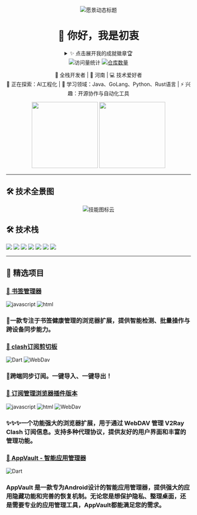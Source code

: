 <!-- 愿景驱动的动态标题（支持多段落动画） -->
<div align="center">
  <img src="https://readme-typing-svg.demolab.com?font=Fira+Code&weight=600&size=28&duration=3800&pause=800&color=7F3FBF&width=780&height=80&lines=%F0%9F%92%A1+Empowering+the+Future+with+Intelligent+Systems;%F0%9F%93%9A+Building+Scalable+AI+Infrastructure+for+Everyone;%F0%9F%9A%80+Pioneering+in+Cloud-Native+Machine+Learning;%E2%9C%A8+From+Code+to+Impact++%E2%80%94++Where+Algorithms+Meet+Reality;%F0%9F%8E%89+Open+Source++%7C++Community++%7C++Excellence++%7C++Innovation" alt="愿景动态标题"/>
<h1>👋 你好，我是初衷</h1>

<!-- 完整版动态愿景（含多行动画效果） -->
<details>
<summary>✨ 点击展开我的成就徽章🏆 </summary>
  <img src="https://github-profile-trophy.vercel.app/?username=ccxyChuzhong&theme=onedark&row=1&column=8&margin-w=15&margin-h=15" alt="成就徽章"/> 
</details>
<img src="https://komarev.com/ghpvc/?username=ccxyChuzhong&label=Profile+Views&color=blueviolet&style=flat" alt="访问量统计" /> 
<a href="https://github.com/ccxyChuzhong?tab=repositories"><img src="https://badges.strrl.dev/repos/ccxyChuzhong?color=007ec6&style=flat" alt="仓库数量"/></a>
<p>
  🚀 全栈开发者 | 📍 河南 | 💻 技术爱好者<br>
  🔭 正在探索：AI工程化 | 🌱 学习领域：Java、GoLang、Python、Rust语言 | ⚡ 兴趣：开源协作与自动化工具 
</p>
</div>

<!-- 动态统计卡片（引用github-readme-stats） -->
<div align="center">
  <img height="180em" src="https://github-readme-stats.vercel.app/api?username=ccxyChuzhong&show_icons=true&theme=nightowl&include_all_commits=true&count_private=true&border_radius=15"/>
  <img height="180em" src="https://github-readme-stats.vercel.app/api/top-langs/?username=ccxyChuzhong&layout=compact&langs_count=8&theme=nightowl&border_radius=15"/>
</div>

---
## 🛠️ 技术全景图
<!-- 动态技能云（引用skill-icons.dev） -->
<div align="center">
  <img src="https://skillicons.dev/icons?i=py,tensorflow,pytorch,js,ts,react,nextjs,nodejs,aws,gcp,docker,kubernetes,redis,postgres,nginx,git,githubactions&perline=32" alt="技能图标云"/>
</div>

## 🛠️ 技术栈
<!-- 技能徽章（通过shields.io生成） -->
![](https://img.shields.io/badge/java-21-red?style=flat&logo=java)
![](https://img.shields.io/badge/Python-3.11-blue?style=flat&logo=python)
![](https://img.shields.io/badge/JavaScript-ES2022-yellow?style=flat&logo=javascript)
![](https://img.shields.io/badge/React-18.2-blue?style=flat&logo=react)
![](https://img.shields.io/badge/Node.js-20.3-green?style=flat&logo=node.js)
![](https://img.shields.io/badge/Docker-24.0-blue?style=flat&logo=docker)
![](https://img.shields.io/badge/AWS-EC2-orange?style=flat&logo=amazon-aws)

---

## 🌟 精选项目
### [🔗 书签管理器](https://github.com/ccxyChuzhong/Bookmark-Inspector)
![javascript](https://img.shields.io/badge/-javascript-3776AB?logo=javascript&logoColor=white)
![html](https://img.shields.io/badge/html-h5-red?logo=html&logoColor=white)
### 🚀一款专注于书签健康管理的浏览器扩展，提供智能检测、批量操作与跨设备同步能力。

### [🔗 clash订阅剪切板](https://github.com/ccxyChuzhong/v2ray-latest-node)
![Dart](https://img.shields.io/badge/-Dart-61DAFB?logo=dart&logoColor=black)
![WebDav](https://img.shields.io/badge/-WebDav-010101?logo=WebDav)
### 🎇跨端同步订阅。一键导入、一键导出！

### [🔗 订阅管理浏览器插件版本](https://github.com/ccxyChuzhong/kaidao-browser-plugin)
![javascript](https://img.shields.io/badge/-javascript-3776AB?logo=javascript&logoColor=white)
![html](https://img.shields.io/badge/html-h5-red?logo=html&logoColor=white)
![WebDav](https://img.shields.io/badge/-WebDav-010101?logo=WebDav)
### ✨✨✨一个功能强大的浏览器扩展，用于通过 WebDAV 管理 V2Ray Clash 订阅信息。支持多种代理协议，提供友好的用户界面和丰富的管理功能。

### [🚀 AppVault - 智能应用管理器](https://github.com/ccxyChuzhong/AppVault)
![Dart](https://img.shields.io/badge/-Dart-61DAFB?logo=dart&logoColor=black)
### AppVault 是一款专为Android设计的智能应用管理器，提供强大的应用隐藏功能和完善的恢复机制。无论您是想保护隐私、整理桌面，还是需要专业的应用管理工具，AppVault都能满足您的需求。
